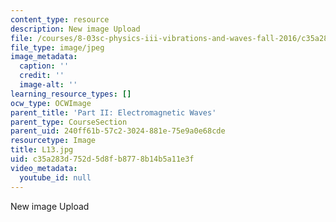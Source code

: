 ```yaml
---
content_type: resource
description: New image Upload
file: /courses/8-03sc-physics-iii-vibrations-and-waves-fall-2016/c35a283d752d5d8fb8778b14b5a11e3f_L13.jpg
file_type: image/jpeg
image_metadata:
  caption: ''
  credit: ''
  image-alt: ''
learning_resource_types: []
ocw_type: OCWImage
parent_title: 'Part II: Electromagnetic Waves'
parent_type: CourseSection
parent_uid: 240ff61b-57c2-3024-881e-75e9a0e68cde
resourcetype: Image
title: L13.jpg
uid: c35a283d-752d-5d8f-b877-8b14b5a11e3f
video_metadata:
  youtube_id: null
---
```

New image Upload

